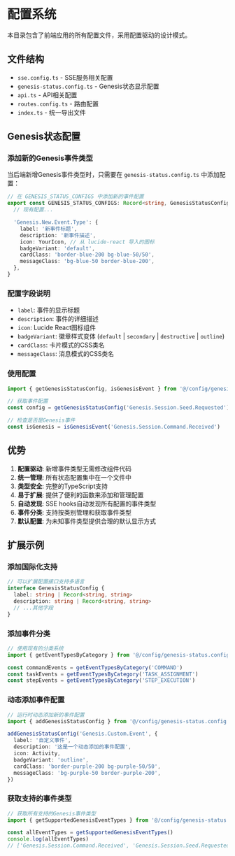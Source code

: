 # 配置系统

本目录包含了前端应用的所有配置文件，采用配置驱动的设计模式。

## 文件结构

- `sse.config.ts` - SSE服务相关配置
- `genesis-status.config.ts` - Genesis状态显示配置
- `api.ts` - API相关配置
- `routes.config.ts` - 路由配置
- `index.ts` - 统一导出文件

## Genesis状态配置

### 添加新的Genesis事件类型

当后端新增Genesis事件类型时，只需要在 `genesis-status.config.ts` 中添加配置：

```typescript
// 在 GENESIS_STATUS_CONFIGS 中添加新的事件配置
export const GENESIS_STATUS_CONFIGS: Record<string, GenesisStatusConfig> = {
  // 现有配置...

  'Genesis.New.Event.Type': {
    label: '新事件标题',
    description: '新事件描述',
    icon: YourIcon, // 从 lucide-react 导入的图标
    badgeVariant: 'default',
    cardClass: 'border-blue-200 bg-blue-50/50',
    messageClass: 'bg-blue-50 border-blue-200',
  },
}
```

### 配置字段说明

- `label`: 事件的显示标题
- `description`: 事件的详细描述
- `icon`: Lucide React图标组件
- `badgeVariant`: 徽章样式变体 (`default` | `secondary` | `destructive` | `outline`)
- `cardClass`: 卡片模式的CSS类名
- `messageClass`: 消息模式的CSS类名

### 使用配置

```typescript
import { getGenesisStatusConfig, isGenesisEvent } from '@/config/genesis-status.config'

// 获取事件配置
const config = getGenesisStatusConfig('Genesis.Session.Seed.Requested')

// 检查是否是Genesis事件
const isGenesis = isGenesisEvent('Genesis.Session.Command.Received')
```

## 优势

1. **配置驱动**: 新增事件类型无需修改组件代码
2. **统一管理**: 所有状态配置集中在一个文件中
3. **类型安全**: 完整的TypeScript支持
4. **易于扩展**: 提供了便利的函数来添加和管理配置
5. **自动发现**: SSE hooks自动发现所有配置的事件类型
6. **事件分类**: 支持按类别管理和获取事件类型
7. **默认配置**: 为未知事件类型提供合理的默认显示方式

## 扩展示例

### 添加国际化支持

```typescript
// 可以扩展配置接口支持多语言
interface GenesisStatusConfig {
  label: string | Record<string, string>
  description: string | Record<string, string>
  // ...其他字段
}
```

### 添加事件分类

```typescript
// 使用现有的分类系统
import { getEventTypesByCategory } from '@/config/genesis-status.config'

const commandEvents = getEventTypesByCategory('COMMAND')
const taskEvents = getEventTypesByCategory('TASK_ASSIGNMENT')
const stepEvents = getEventTypesByCategory('STEP_EXECUTION')
```

### 动态添加事件配置

```typescript
// 运行时动态添加新的事件配置
import { addGenesisStatusConfig } from '@/config/genesis-status.config'

addGenesisStatusConfig('Genesis.Custom.Event', {
  label: '自定义事件',
  description: '这是一个动态添加的事件配置',
  icon: Activity,
  badgeVariant: 'outline',
  cardClass: 'border-purple-200 bg-purple-50/50',
  messageClass: 'bg-purple-50 border-purple-200',
})
```

### 获取支持的事件类型

```typescript
// 获取所有支持的Genesis事件类型
import { getSupportedGenesisEventTypes } from '@/config/genesis-status.config'

const allEventTypes = getSupportedGenesisEventTypes()
console.log(allEventTypes) 
// ['Genesis.Session.Command.Received', 'Genesis.Session.Seed.Requested', ...]
```